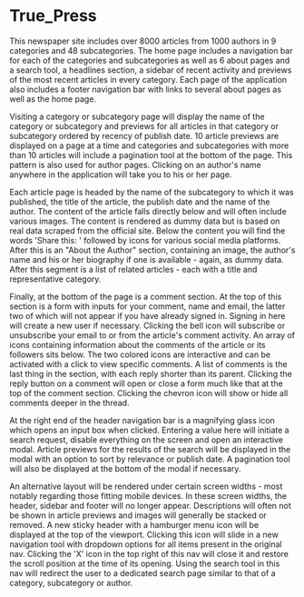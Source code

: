 # True_Press

This newspaper site includes over 8000 articles from 1000 authors in 9 categories and 48 subcategories. The home page includes a navigation bar for each of the categories and subcategories as well as 6 about pages and a search tool, a headlines section, a sidebar of recent activity and previews of the most recent articles in every category. Each page of the application also includes a footer navigation bar with links to several about pages as well as the home page.

Visiting a category or subcategory page will display the name of the category or subcategory and previews for all articles in that category or subcategory ordered by recency of publish date. 10 article previews are displayed on a page at a time and categories and subcategories with more than 10 articles will include a pagination tool at the bottom of the page. This pattern is also used for author pages. Clicking on an author's name anywhere in the application will take you to his or her page.

Each article page is headed by the name of the subcategory to which it was published, the title of the article, the publish date and the name of the author. The content of the article falls directly below and will often include various images. The content is rendered as dummy data but is based on real data scraped from the official site. Below the content you will find the words 'Share this: ' followed by icons for various social media platforms. After this is an "About the Author" section, containing an image, the author's name and his or her biography if one is available - again, as dummy data. After this segment is a list of related articles - each with a title and representative category.

Finally, at the bottom of the page is a comment section. At the top of this section is a form with inputs for your comment, name and email, the latter two of which will not appear if you have already signed in. Signing in here will create a new user if necessary. Clicking the bell icon will subscribe or unsubscribe your email to or from the article's comment activity. An array of icons containing information about the comments of the article or its followers sits below. The two colored icons are interactive and can be activated with a click to view specific comments. A list of comments is the last thing in the section, with each reply shorter than its parent. Clicking the reply button on a comment will open or close a form much like that at the top of the comment section. Clicking the chevron icon will show or hide all comments deeper in the thread.

At the right end of the header navigation bar is a magnifying glass icon which opens an input box when clicked. Entering a value here will initiate a search request, disable everything on the screen and open an interactive modal. Article previews for the results of the search will be displayed in the modal with an option to sort by relevance or publish date. A pagination tool will also be displayed at the bottom of the modal if necessary.

An alternative layout will be rendered under certain screen widths - most notably regarding those fitting mobile devices. In these screen widths, the header, sidebar and footer will no longer appear. Descriptions will often not be shown in article previews and images will generally be stacked or removed. A new sticky header with a hamburger menu icon will be displayed at the top of the viewport. Clicking this icon will slide in a new navigation tool with dropdown options for all items present in the original nav. Clicking the 'X' icon in the top right of this nav will close it and restore the scroll position at the time of its opening. Using the search tool in this nav will redirect the user to a dedicated search page similar to that of a category, subcategory or author.
